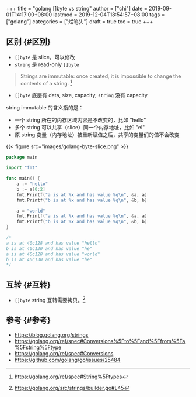 +++
title = "golang []byte vs string"
author = ["chi"]
date = 2019-09-01T14:17:00+08:00
lastmod = 2019-12-04T18:54:57+08:00
tags = ["golang"]
categories = ["烂笔头"]
draft = true
toc = true
+++

## 区别 {#区别}

-   `[]byte` 是 slice，可以修改
-   `string` 是 read-only `[]byte`

> Strings are immutable: once created, it is impossible to change the contents of a string.&nbsp;[^fn:1]

-   `[]byte` 底层有 data, size, capacity, `string` 没有 capacity

string immutable 的含义指的是：

-   一个 string 所在的内存区域内容是不改变的，比如 "hello"
-   多个 string 可以共享（slice）同一个内存地址，比如 "el"
-   原 string 变量（内存地址）被重新赋值之后，共享的变量们的值不会改变

{{< figure src="images/golang-byte-slice.png" >}}

```go
package main

import "fmt"

func main() {
    a := "hello"
    b := a[0:2]
    fmt.Printf("a is at %x and has value %q\n", &a, a)
    fmt.Printf("b is at %x and has value %q\n", &b, b)

    a = "world"
    fmt.Printf("a is at %x and has value %q\n", &a, a)
    fmt.Printf("b is at %x and has value %q\n", &b, b)
}

/*
a is at 40c128 and has value "hello"
b is at 40c130 and has value "he"
a is at 40c128 and has value "world"
b is at 40c130 and has value "he"
*/
```


## 互转 {#互转}

-   `[]byte` string 互转需要拷贝。[^fn:2]


## 参考 {#参考}

-   [<https://blog.golang.org/strings>](<https://blog.golang.org/strings>)
-   [<https://golang.org/ref/spec#Conversions%5Fto%5Fand%5Ffrom%5Fa%5Fstring%5Ftype>](<https://golang.org/ref/spec#Conversions%5Fto%5Fand%5Ffrom%5Fa%5Fstring%5Ftype>)
-   [<https://golang.org/ref/spec#Conversions>](<https://golang.org/ref/spec#Conversions>)
-   [<https://github.com/golang/go/issues/25484>](<https://github.com/golang/go/issues/25484>)

[^fn:1]: <https://golang.org/ref/spec#String%5Ftypes>
[^fn:2]: <https://golang.org/src/strings/builder.go#L45>
